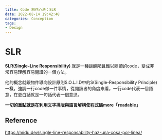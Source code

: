 ```yaml
---
title: Code 創作心法：SLR
date: 2022-08-14 19:42:48
categories: Conception 
tags: 
- Design
---
```


# SLR

**SLR(Single-Line Responsibility)** 就是一種讓醜陋且難以閱讀的code，變成非常容易理解容易閱讀的一個方法。

<!-- more -->

他的概念就跟物件導向設計原則S.O.L.I.D中的S(Single-Responsibility Principle)一樣，強調一行code做一件事情，從閱讀者的角度來看，一行code代表一個語意，在更白話就是一句話代表一個意思。

**一切的重點就是在利用文字排版與語言解構使程式碼more「readable」**

## Reference

<https://midu.dev/single-line-responsability-haz-una-cosa-por-linea/>